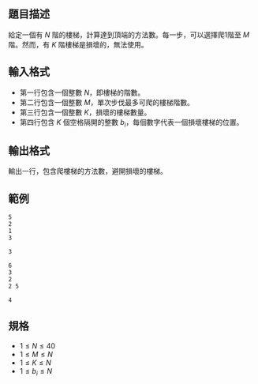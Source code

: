 ## 題目描述

給定一個有 $N$ 階的樓梯，計算達到頂端的方法數。每一步，可以選擇爬1階至 $M$ 階。然而，有 $K$ 階樓梯是損壞的，無法使用。

## 輸入格式

- 第一行包含一個整數 $N$，即樓梯的階數。
- 第二行包含一個整數 $M$，單次步伐最多可爬的樓梯階數。
- 第三行包含一個整數 $K$，損壞的樓梯數量。
- 第四行包含 $K$ 個空格隔開的整數 $b_i$，每個數字代表一個損壞樓梯的位置。

## 輸出格式

輸出一行，包含爬樓梯的方法數，避開損壞的樓梯。

## 範例

```input1
5
2
1
3
```

```output1
3
```

```input2
6
3
2
2 5
```

```output2
4
```

## 規格

- $1 \leq N \leq 40$
- $1 \leq M \leq N$
- $1 \leq K \leq N$
- $1 \leq b_i \leq N$
